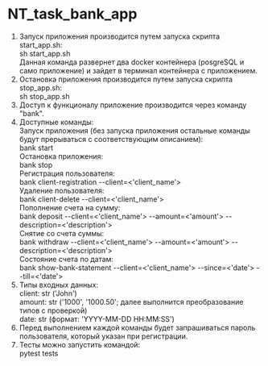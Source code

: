 # NT_task_bank_app
1. Запуск приложения производится путем запуска скрипта start_app.sh:  
sh start_app.sh  
Данная команда развернет два docker контейнера (posgreSQL и само приложение) и зайдет в терминал контейнера с приложением.  
2. Остановка приложения производится путем запуска скрипта stop_app.sh:  
sh stop_app.sh  
3. Доступ к функционалу приложение производится через команду "bank".  
4. Доступные команды:  
Запуск приложения (без запуска приложения остальные команды будут прерываться с соответствующим описанием):  
bank start  
Остановка приложения:  
bank stop  
Регистрация пользователя:  
bank client-registration --client=<'client_name'>  
Удаление пользователя:  
bank client-delete --client=<'client_name'>  
Пополнение счета на сумму:  
bank deposit --client=<'client_name'> --amount=<'amount'> --description=<'description'>  
Снятие со счета суммы:  
bank withdraw --client=<'client_name'> --amount=<'amount'> --description=<'description'>  
Состояние счета по датам:  
bank show-bank-statement --client=<'client_name'> --since=<'date'> --till=<'date'>  
5. Типы входных данных:  
client: str ('John')  
amount: str ('1000', '1000.50'; далее выполнится преобразование типов с проверкой)  
date: str (формат: 'YYYY-MM-DD HH:MM:SS')  
6. Перед выполнением каждой команды будет запрашиваться пароль пользователя, который указан при регистрации.
7. Тесты можно запустить командой:  
pytest tests
